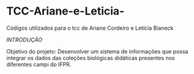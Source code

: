 # TCC-Ariane-e-Leticia-
Códigos utilizados para o tcc de Ariane Cordeiro e Letícia Bianeck 

*INTRODUÇÃO*

Objetivo do projeto:
Desenvolver um sistema de informações que possa integrar os dados das coleções biológicas didáticas presentes nos diferentes campi do IFPR.
